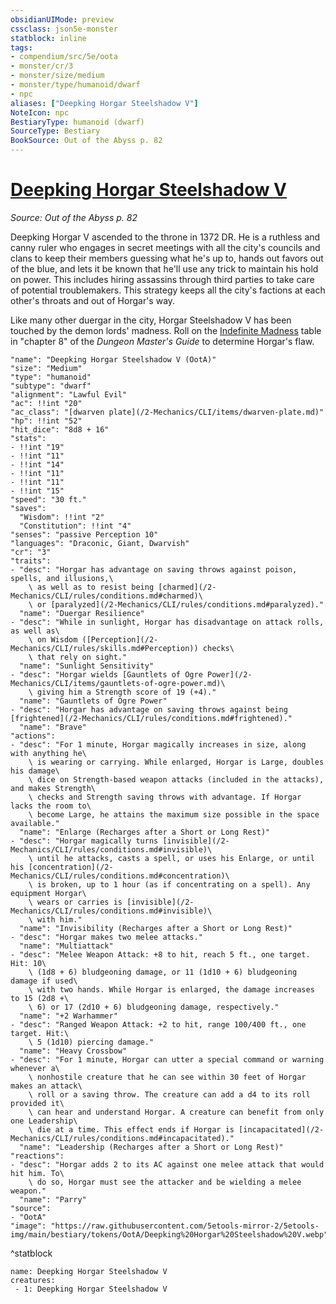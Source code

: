```yaml
---
obsidianUIMode: preview
cssclass: json5e-monster
statblock: inline
tags:
- compendium/src/5e/oota
- monster/cr/3
- monster/size/medium
- monster/type/humanoid/dwarf
- npc
aliases: ["Deepking Horgar Steelshadow V"]
NoteIcon: npc
BestiaryType: humanoid (dwarf)
SourceType: Bestiary
BookSource: Out of the Abyss p. 82
---
```

# [Deepking Horgar Steelshadow V](2-Mechanics/CLI/bestiary/npc/deepking-horgar-steelshadow-v-oota.md)
*Source: Out of the Abyss p. 82*  

Deepking Horgar V ascended to the throne in 1372 DR. He is a ruthless and canny ruler who engages in secret meetings with all the city's councils and clans to keep their members guessing what he's up to, hands out favors out of the blue, and lets it be known that he'll use any trick to maintain his hold on power. This includes hiring assassins through third parties to take care of potential troublemakers. This strategy keeps all the city's factions at each other's throats and out of Horgar's way.

Like many other duergar in the city, Horgar Steelshadow V has been touched by the demon lords' madness. Roll on the [Indefinite Madness](/2-Mechanics/CLI/tables/indefinite-madness.md) table in "chapter 8" of the *Dungeon Master's Guide* to determine Horgar's flaw.

```statblock
"name": "Deepking Horgar Steelshadow V (OotA)"
"size": "Medium"
"type": "humanoid"
"subtype": "dwarf"
"alignment": "Lawful Evil"
"ac": !!int "20"
"ac_class": "[dwarven plate](/2-Mechanics/CLI/items/dwarven-plate.md)"
"hp": !!int "52"
"hit_dice": "8d8 + 16"
"stats":
- !!int "19"
- !!int "11"
- !!int "14"
- !!int "11"
- !!int "11"
- !!int "15"
"speed": "30 ft."
"saves":
  "Wisdom": !!int "2"
  "Constitution": !!int "4"
"senses": "passive Perception 10"
"languages": "Draconic, Giant, Dwarvish"
"cr": "3"
"traits":
- "desc": "Horgar has advantage on saving throws against poison, spells, and illusions,\
    \ as well as to resist being [charmed](/2-Mechanics/CLI/rules/conditions.md#charmed)\
    \ or [paralyzed](/2-Mechanics/CLI/rules/conditions.md#paralyzed)."
  "name": "Duergar Resilience"
- "desc": "While in sunlight, Horgar has disadvantage on attack rolls, as well as\
    \ on Wisdom ([Perception](/2-Mechanics/CLI/rules/skills.md#Perception)) checks\
    \ that rely on sight."
  "name": "Sunlight Sensitivity"
- "desc": "Horgar wields [Gauntlets of Ogre Power](/2-Mechanics/CLI/items/gauntlets-of-ogre-power.md)\
    \ giving him a Strength score of 19 (+4)."
  "name": "Gauntlets of Ogre Power"
- "desc": "Horgar has advantage on saving throws against being [frightened](/2-Mechanics/CLI/rules/conditions.md#frightened)."
  "name": "Brave"
"actions":
- "desc": "For 1 minute, Horgar magically increases in size, along with anything he\
    \ is wearing or carrying. While enlarged, Horgar is Large, doubles his damage\
    \ dice on Strength-based weapon attacks (included in the attacks), and makes Strength\
    \ checks and Strength saving throws with advantage. If Horgar lacks the room to\
    \ become Large, he attains the maximum size possible in the space available."
  "name": "Enlarge (Recharges after a Short or Long Rest)"
- "desc": "Horgar magically turns [invisible](/2-Mechanics/CLI/rules/conditions.md#invisible)\
    \ until he attacks, casts a spell, or uses his Enlarge, or until his [concentration](/2-Mechanics/CLI/rules/conditions.md#concentration)\
    \ is broken, up to 1 hour (as if concentrating on a spell). Any equipment Horgar\
    \ wears or carries is [invisible](/2-Mechanics/CLI/rules/conditions.md#invisible)\
    \ with him."
  "name": "Invisibility (Recharges after a Short or Long Rest)"
- "desc": "Horgar makes two melee attacks."
  "name": "Multiattack"
- "desc": "Melee Weapon Attack: +8 to hit, reach 5 ft., one target. Hit: 10\
    \ (1d8 + 6) bludgeoning damage, or 11 (1d10 + 6) bludgeoning damage if used\
    \ with two hands. While Horgar is enlarged, the damage increases to 15 (2d8 +\
    \ 6) or 17 (2d10 + 6) bludgeoning damage, respectively."
  "name": "+2 Warhammer"
- "desc": "Ranged Weapon Attack: +2 to hit, range 100/400 ft., one target. Hit:\
    \ 5 (1d10) piercing damage."
  "name": "Heavy Crossbow"
- "desc": "For 1 minute, Horgar can utter a special command or warning whenever a\
    \ nonhostile creature that he can see within 30 feet of Horgar makes an attack\
    \ roll or a saving throw. The creature can add a d4 to its roll provided it\
    \ can hear and understand Horgar. A creature can benefit from only one Leadership\
    \ die at a time. This effect ends if Horgar is [incapacitated](/2-Mechanics/CLI/rules/conditions.md#incapacitated)."
  "name": "Leadership (Recharges after a Short or Long Rest)"
"reactions":
- "desc": "Horgar adds 2 to its AC against one melee attack that would hit him. To\
    \ do so, Horgar must see the attacker and be wielding a melee weapon."
  "name": "Parry"
"source":
- "OotA"
"image": "https://raw.githubusercontent.com/5etools-mirror-2/5etools-img/main/bestiary/tokens/OotA/Deepking%20Horgar%20Steelshadow%20V.webp"
```
^statblock

```encounter-table
name: Deepking Horgar Steelshadow V
creatures:
 - 1: Deepking Horgar Steelshadow V
```